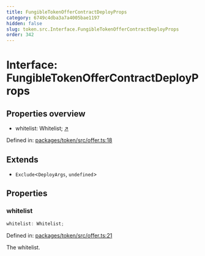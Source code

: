 ```yaml
---
title: FungibleTokenOfferContractDeployProps
category: 6749c4dba3a7a4005bae1197
hidden: false
slug: token.src.Interface.FungibleTokenOfferContractDeployProps
order: 342
---
```


# Interface: FungibleTokenOfferContractDeployProps

## Properties overview

- whitelist:  Whitelist; [↗](#whitelist)

Defined in: [packages/token/src/offer.ts:18](https://github.com/zkcloudworker/minatokens-lib/blob/main/packages/token/src/offer.ts#L18)

## Extends

- `Exclude`\<`DeployArgs`, `undefined`\>

## Properties

### whitelist

```ts
whitelist: Whitelist;
```

Defined in: [packages/token/src/offer.ts:21](https://github.com/zkcloudworker/minatokens-lib/blob/main/packages/token/src/offer.ts#L21)

The whitelist.
